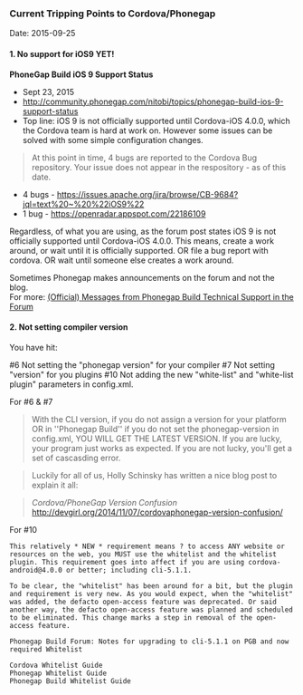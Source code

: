 ### Current Tripping Points to Cordova/Phonegap ###
Date: 2015-09-25

#### 1. No support for iOS9 YET! ####

**PhoneGap Build iOS 9 Support Status**

* Sept 23, 2015
* http://community.phonegap.com/nitobi/topics/phonegap-build-ios-9-support-status
* Top line: iOS 9 is not officially supported until Cordova-iOS 4.0.0, which the Cordova team is hard at work on. However some issues can be solved with some simple configuration changes. 

> At this point in time, 4 bugs are reported to the Cordova Bug repository. Your issue does not appear in the respository - as of this date.

 * 4 bugs - https://issues.apache.org/jira/browse/CB-9684?jql=text%20~%20%22iOS9%22
 * 1 bug - https://openradar.appspot.com/22186109

  Regardless, of what you are using, as the forum post states iOS 9 is not officially supported until Cordova-iOS 4.0.0. This means, create a work around, or wait until it is officially supported. OR file a bug report with cordova. OR wait until someone else creates a work around.

  Sometimes Phonegap makes announcements on the forum and not the blog.<br />
  For more: [(Official) Messages from Phonegap Build Technical Support in the Forum](http://codesnippets.altervista.org/documentation/phonegap/bookmarks/fromSupport.html)

#### 2. Not setting compiler version ####

You have hit:

  #6 Not setting the "phonegap version" for your compiler
  #7 Not setting "version" for you plugins
  #10 Not adding the new "white-list" and "white-list plugin" parameters in config.xml.

For #6 & #7

 > With the CLI version, if you do not assign a version for your platform OR in ''Phonegap Build'' if you do not set the phonegap-version in config.xml, YOU WILL GET THE LATEST VERSION. If you are lucky, your program just works as expected. If you are not lucky, you'll get a set of cascasding error.

 > Luckily for all of us, Holly Schinsky has written a nice blog post to explain it all:

 > *Cordova/PhoneGap Version Confusion*
 > http://devgirl.org/2014/11/07/cordovaphonegap-version-confusion/

For #10

    This relatively * NEW * requirement means ? to access ANY website or resources on the web, you MUST use the whitelist and the whitelist plugin. This requirement goes into affect if you are using cordova-android@4.0.0 or better; including cli-5.1.1.

    To be clear, the "whitelist" has been around for a bit, but the plugin and requirement is very new. As you would expect, when the "whitelist" was added, the defacto open-access feature was deprecated. Or said another way, the defacto open-access feature was planned and scheduled to be eliminated. This change marks a step in removal of the open-access feature.

    Phonegap Build Forum: Notes for upgrading to cli-5.1.1 on PGB and now required Whitelist

    Cordova Whitelist Guide
    Phonegap Whitelist Guide
    Phonegap Build Whitelist Guide




